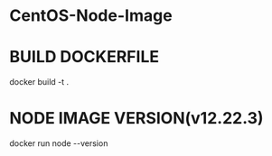 # CentOS-Node-Image

# BUILD DOCKERFILE 
docker build -t <image-name> .

# NODE IMAGE VERSION(v12.22.3) 
docker run <image-name> node --version
